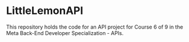 # LittleLemonAPI
This repository holds the code for an API project for Course 6 of 9 in the Meta Back-End Developer Specialization - APIs.
